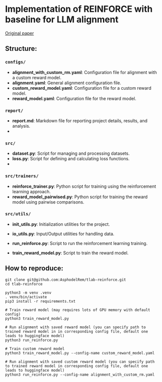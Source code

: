# Implementation of REINFORCE with baseline for LLM alignment

[Original paper](https://arxiv.org/abs/2402.14740)

## Structure:

### `configs/`
- **alignment_with_custom_rm.yaml**: Configuration file for alignment with a custom reward model.
- **alignment.yaml**: General alignment configuration file.
- **custom_reward_model.yaml**: Configuration file for a custom reward model.
- **reward_model.yaml**: Configuration file for the reward model.

### `report/`
- **report.md**: Markdown file for reporting project details, results, and analysis.
- 
### `src/`
- **dataset.py**: Script for managing and processing datasets.
- **loss.py**: Script for defining and calculating loss functions.
- 
### `src/trainers/`
- **reinforce_trainer.py**: Python script for training using the reinforcement learning approach.
- **reward_model_pairwised.py**: Python script for training the reward model using pairwise comparisons.

### `src/utils/`
- **init_utils.py**: Initialization utilities for the project.
- **io_utils.py**: Input/Output utilities for handling data.

- **run_reinforce.py**: Script to run the reinforcement learning training.
- **train_reward_model.py**: Script to train the reward model.



## How to reproduce:
```
git clone git@github.com:AsphodelRem/tlab-reinforce.git
cd tlab-reinforce

python3 -m venv .venv
. venv/bin/activate
pip3 install -r requirements.txt

# Train reward model (may requires lots of GPU memory with default config)
python3 train_reward_model.py

# Run alignment with saved reward model (you can specify path to trained reward model in in corresponding config file, default one leads to huggingface model)
python3 run_reinforce.py 

# Train custom reward model
python3 train_reward_model.py --config-name custom_reward_model.yaml

# Run alignment with saved custom reward model (you can specify path to trained reward model in corresponding config file, default one leads to huggingface model)
python3 run_reinforce.py --config-name alignment_with_custom_rm.yaml
```
